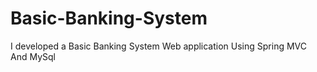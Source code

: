 # Basic-Banking-System
I developed a Basic Banking System Web application Using Spring MVC And MySql
